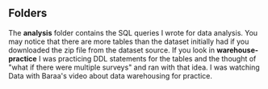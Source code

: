 ## Folders
The **analysis** folder contains the SQL queries I wrote for data analysis. You may notice that there are more tables than the dataset initially had if you downloaded the zip file from the dataset source. If you look in **warehouse-practice** I was practicing DDL statements for the tables and the thought of "what if there were multiple surveys" and ran with that idea. I was watching Data with Baraa's video about data warehousing for practice.
